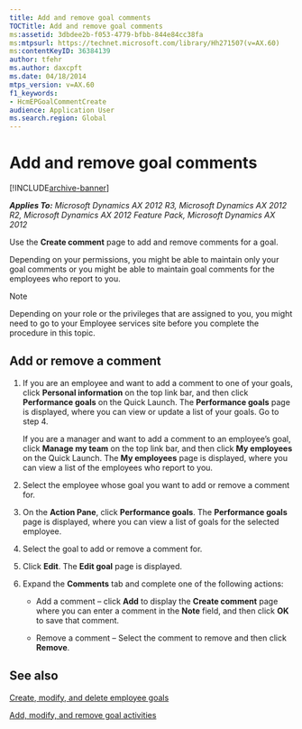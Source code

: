 ```yaml
---
title: Add and remove goal comments
TOCTitle: Add and remove goal comments
ms:assetid: 3dbdee2b-f053-4779-bfbb-844e84cc38fa
ms:mtpsurl: https://technet.microsoft.com/library/Hh271507(v=AX.60)
ms:contentKeyID: 36384139
author: tfehr
ms.author: daxcpft
ms.date: 04/18/2014
mtps_version: v=AX.60
f1_keywords:
- HcmEPGoalCommentCreate
audience: Application User
ms.search.region: Global
---
```


# Add and remove goal comments 


[!INCLUDE[archive-banner](includes/archive-banner.md)]


_**Applies To:** Microsoft Dynamics AX 2012 R3, Microsoft Dynamics AX 2012 R2, Microsoft Dynamics AX 2012 Feature Pack, Microsoft Dynamics AX 2012_

Use the **Create comment** page to add and remove comments for a goal.

Depending on your permissions, you might be able to maintain only your goal comments or you might be able to maintain goal comments for the employees who report to you.


> [!NOTE]
> <P>Depending on your role or the privileges that are assigned to you, you might need to go to your Employee services site before you complete the procedure in this topic.</P>



## Add or remove a comment

1.  If you are an employee and want to add a comment to one of your goals, click **Personal information** on the top link bar, and then click **Performance goals** on the Quick Launch. The **Performance goals** page is displayed, where you can view or update a list of your goals. Go to step 4.
    
    If you are a manager and want to add a comment to an employee’s goal, click **Manage my team** on the top link bar, and then click **My employees** on the Quick Launch. The **My employees** page is displayed, where you can view a list of the employees who report to you.

2.  Select the employee whose goal you want to add or remove a comment for.

3.  On the **Action Pane**, click **Performance goals**. The **Performance goals** page is displayed, where you can view a list of goals for the selected employee.

4.  Select the goal to add or remove a comment for.

5.  Click **Edit**. The **Edit goal** page is displayed.

6.  Expand the **Comments** tab and complete one of the following actions:
    
      - Add a comment – click **Add** to display the **Create comment** page where you can enter a comment in the **Note** field, and then click **OK** to save that comment.
    
      - Remove a comment – Select the comment to remove and then click **Remove**.

## See also

[Create, modify, and delete employee goals](create-modify-and-delete-employee-goals.md)

[Add, modify, and remove goal activities](add-modify-and-remove-goal-activities.md)

  


